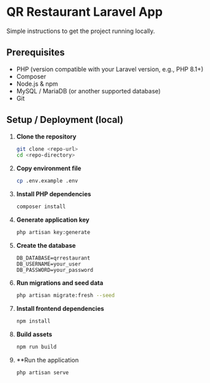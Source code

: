 # QR Restaurant Laravel App

Simple instructions to get the project running locally.

## Prerequisites

- PHP (version compatible with your Laravel version, e.g., PHP 8.1+)
- Composer
- Node.js & npm
- MySQL / MariaDB (or another supported database)
- Git

## Setup / Deployment (local)

1. **Clone the repository**
   ```bash
   git clone <repo-url>
   cd <repo-directory>
2. **Copy environment file**
    ```bash
   cp .env.example .env
3. **Install PHP dependencies**
   ```bash
   composer install
4. **Generate application key**
   ```bash
   php artisan key:generate
5. **Create the database**
   ```env
   DB_DATABASE=qrrestaurant
   DB_USERNAME=your_user
   DB_PASSWORD=your_password
6. **Run migrations and seed data**
    ```bash
    php artisan migrate:fresh --seed
7. **Install frontend dependencies**
   ```bash
   npm install
8. **Build assets**
   ```bash
   npm run build
9. **Run the application
    ```bash
    php artisan serve
